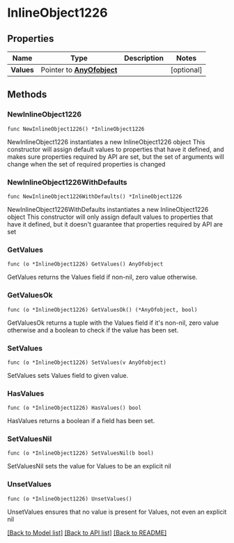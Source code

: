 # InlineObject1226

## Properties

Name | Type | Description | Notes
------------ | ------------- | ------------- | -------------
**Values** | Pointer to [**AnyOfobject**](anyOf&lt;object&gt;.md) |  | [optional] 

## Methods

### NewInlineObject1226

`func NewInlineObject1226() *InlineObject1226`

NewInlineObject1226 instantiates a new InlineObject1226 object
This constructor will assign default values to properties that have it defined,
and makes sure properties required by API are set, but the set of arguments
will change when the set of required properties is changed

### NewInlineObject1226WithDefaults

`func NewInlineObject1226WithDefaults() *InlineObject1226`

NewInlineObject1226WithDefaults instantiates a new InlineObject1226 object
This constructor will only assign default values to properties that have it defined,
but it doesn't guarantee that properties required by API are set

### GetValues

`func (o *InlineObject1226) GetValues() AnyOfobject`

GetValues returns the Values field if non-nil, zero value otherwise.

### GetValuesOk

`func (o *InlineObject1226) GetValuesOk() (*AnyOfobject, bool)`

GetValuesOk returns a tuple with the Values field if it's non-nil, zero value otherwise
and a boolean to check if the value has been set.

### SetValues

`func (o *InlineObject1226) SetValues(v AnyOfobject)`

SetValues sets Values field to given value.

### HasValues

`func (o *InlineObject1226) HasValues() bool`

HasValues returns a boolean if a field has been set.

### SetValuesNil

`func (o *InlineObject1226) SetValuesNil(b bool)`

 SetValuesNil sets the value for Values to be an explicit nil

### UnsetValues
`func (o *InlineObject1226) UnsetValues()`

UnsetValues ensures that no value is present for Values, not even an explicit nil

[[Back to Model list]](../README.md#documentation-for-models) [[Back to API list]](../README.md#documentation-for-api-endpoints) [[Back to README]](../README.md)


